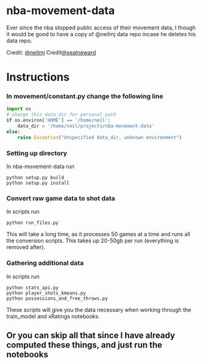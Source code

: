 # nba-movement-data
Ever since the nba stopped public access of their movement data, I though it would be good to have a copy of @neilmj data repo incase he deletes his data repo.

Credit: [@neilmj](https://github.com/neilmj/BasketballData)
Credit[@sealneward](https://github.com/sealneaward)

# Instructions

### In movement/constant.py change the following line
```py 
import os
# change this data_dir for personal path
if os.environ['HOME'] == '/home/neil':
    data_dir = '/home/neil/projects/nba-movement-data'
else:
    raise Exception("Unspecified data_dir, unknown environment")
```
### Setting up directory 
In nba-movement-data run
```
python setup.py build
python setup.py install
```
### Convert raw game data to shot data
In scripts run
```
python run_files.py
```
This will take a long time, as it processes 50 games at a time and runs all the conversion scripts. This takes up 20-50gb per run (everything is removed after). 

### Gathering additional data
In scripts run
```
python stats_api.py
python player_shots_kmeans.py
python possessions_and_free_throws.py
```
These scripts will give you the data necessary when working through the train_model and xRatings notebooks.

## Or you can skip all that since I have already computed these things, and just run the notebooks
